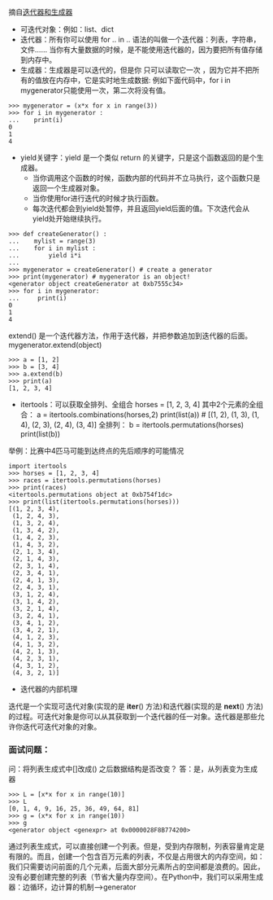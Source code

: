 摘自[迭代器和生成器](https://pyzh.readthedocs.io/en/latest/the-python-yield-keyword-explained.html)

* 可迭代对象：例如：list、dict
* 迭代器：所有你可以使用 for .. in .. 语法的叫做一个迭代器：列表，字符串，文件……
当你有大量数据的时候，是不能使用迭代器的，因为要把所有值存储到内存中。
* 生成器：生成器是可以迭代的，但是你 只可以读取它一次 ，因为它并不把所有的值放在内存中，它是实时地生成数据:
例如下面代码中，for i in mygenerator只能使用一次，第二次将没有值。
```
>>> mygenerator = (x*x for x in range(3))
>>> for i in mygenerator :
...    print(i)
0
1
4
```
* yield关键字：yield 是一个类似 return 的关键字，只是这个函数返回的是个生成器。
	+ 当你调用这个函数的时候，函数内部的代码并不立马执行，这个函数只是返回一个生成器对象。
	+ 当你使用for进行迭代的时候才执行函数。
	+ 每次迭代都会到yield处暂停，并且返回yield后面的值。下次迭代会从yield处开始继续执行。
```
>>> def createGenerator() :
...    mylist = range(3)
...    for i in mylist :
...        yield i*i
...
>>> mygenerator = createGenerator() # create a generator
>>> print(mygenerator) # mygenerator is an object!
<generator object createGenerator at 0xb7555c34>
>>> for i in mygenerator:
...     print(i)
0
1
4
```
extend() 是一个迭代器方法，作用于迭代器，并把参数追加到迭代器的后面。mygenerator.extend(object)
```
>>> a = [1, 2]
>>> b = [3, 4]
>>> a.extend(b)
>>> print(a)
[1, 2, 3, 4]
```

* itertools：可以获取全排列、全组合
horses = [1, 2, 3, 4]
其中2个元素的全组合：
a = itertools.combinations(horses,2)
print(list(a))  # [(1, 2), (1, 3), (1, 4), (2, 3), (2, 4), (3, 4)]
全排列：
b = itertools.permutations(horses)
print(list(b))

举例：比赛中4匹马可能到达终点的先后顺序的可能情况
```
import itertools
>>> horses = [1, 2, 3, 4]
>>> races = itertools.permutations(horses)
>>> print(races)
<itertools.permutations object at 0xb754f1dc>
>>> print(list(itertools.permutations(horses)))
[(1, 2, 3, 4),
 (1, 2, 4, 3),
 (1, 3, 2, 4),
 (1, 3, 4, 2),
 (1, 4, 2, 3),
 (1, 4, 3, 2),
 (2, 1, 3, 4),
 (2, 1, 4, 3),
 (2, 3, 1, 4),
 (2, 3, 4, 1),
 (2, 4, 1, 3),
 (2, 4, 3, 1),
 (3, 1, 2, 4),
 (3, 1, 4, 2),
 (3, 2, 1, 4),
 (3, 2, 4, 1),
 (3, 4, 1, 2),
 (3, 4, 2, 1),
 (4, 1, 2, 3),
 (4, 1, 3, 2),
 (4, 2, 1, 3),
 (4, 2, 3, 1),
 (4, 3, 1, 2),
 (4, 3, 2, 1)]
```
* 迭代器的内部机理

迭代是一个实现可迭代对象(实现的是 __iter__() 方法)和迭代器(实现的是 __next__() 方法)的过程。可迭代对象是你可以从其获取到一个迭代器的任一对象。迭代器是那些允许你迭代可迭代对象的对象。

### 面试问题： 
问：将列表生成式中[]改成() 之后数据结构是否改变？ 
答：是，从列表变为生成器
```
>>> L = [x*x for x in range(10)]
>>> L
[0, 1, 4, 9, 16, 25, 36, 49, 64, 81]
>>> g = (x*x for x in range(10))
>>> g
<generator object <genexpr> at 0x0000028F8B774200>
```
通过列表生成式，可以直接创建一个列表。但是，受到内存限制，列表容量肯定是有限的。而且，创建一个包含百万元素的列表，不仅是占用很大的内存空间，如：我们只需要访问前面的几个元素，后面大部分元素所占的空间都是浪费的。因此，没有必要创建完整的列表（节省大量内存空间）。在Python中，我们可以采用生成器：边循环，边计算的机制—>generator
